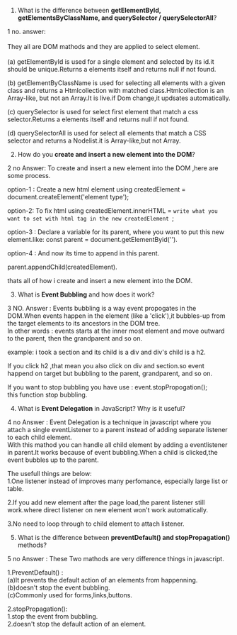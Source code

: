 

1. What is the difference between **getElementById, getElementsByClassName, and querySelector / querySelectorAll**?  <br>

1 no. answer: <br>  
They all are DOM mathods and they are applied to select element.<br>  
(a) getElementById is used for a single element and selected by its id.it should be unique.Returns a elements itself and returns null if not found.<br>  

(b) getElementByClassName is used for selecting all elements with a given class and returns a Htmlcollection with matched class.Htmlcollection is an Array-like, but not an Array.It is live.if Dom change,it updsates automatically.<br>  

(c) querySelector is used for select first element that match a css selector.Returns a elements itself and returns null if not found.<br>  

(d) querySelectorAll is used for select all elements that match a CSS selector and returns a Nodelist.it is Array-like,but not Array.<br>

2. How do you **create and insert a new element into the DOM**? <br>

2 no Answer: To create and insert a new element into the DOM ,here are some process. <br>

option-1 :  Create a new html element using  createdElement = document.createElement('element type');<br>

option-2: To fix html using  createdElement.innerHTML = ` write what you want to set with html tag in the new createdElement  `; <br>

option-3 : Declare a variable for its parent, where you want to put this new element.like:  const parent = document.getElementByid(''). <br>

option-4 : And now its time to append in this parent. <br>

parent.appendChild(createdElement). <br>

thats all of how i create and insert a new element into the DOM.<br>


3. What is **Event Bubbling** and how does it work? <br>

3 NO. Answer :  Events bubbling is a way event propogates in the DOM.When events happen in the element (like a 'click'),it bubbles-up from the target elements to its ancestors in the DOM tree.<br>
In other words : events starts at the inner most element and move outward to the parent, then the grandparent and so on.<br>

example: i took a section and its child is a div and div's child is a h2.<br>


If you click h2 ,that mean you also click on div and section.so event happend on target but bubbling to the parent, grandparent, and so on.<br>

If you want to stop bubbling you have use :  event.stopPropogation();<br>
this function stop bubbling.<br>


4. What is **Event Delegation** in JavaScript? Why is it useful?<br>

4 no Answer : Event Delegation is a technique  in javascript where you attach a single eventListener to a parent instead of adding separate listener to each child element.<br>
With this mathod you can handle all child element by adding a eventlistener in parent.It works because of event bubbling.When a child is clicked,the event bubbles up to the parent.<br>


The usefull things are below:<br>
1.One listener instead of improves many perfomance, especially large list or table.<br>

2.If you add new element after the page load,the parent listener still work.where direct listener on new element won't work automatically.<br>

3.No need to loop through to child element to attach listener.<br>




5. What is the difference between **preventDefault() and stopPropagation()** methods?<br>

5 no Answer : These Two mathods are very difference things in javascript.<br>

1.PreventDefault() :<br>
  (a)It prevents the default action of an elements from happenning.<br>
  (b)doesn't stop the event bubbling.<br>
  (c)Commonly used for forms,links,buttons.<br>

2.stopPropagation():<br>
1.stop the event from bubbling.<br>
2.doesn't stop the default action of an element.<br>